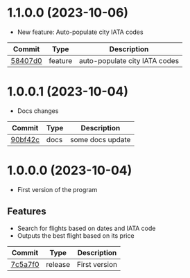 # 1.1.0.0 (2023-10-06)

- New feature: Auto-populate city IATA codes
  
| Commit | Type | Description |
| -- | -- | -- |
| [58407d0](https://github.com/MateusTum/Flight_Search/commit/58407d084020f224eb2b5996496490a69f814ddd) | feature | auto-populate city IATA codes |

# 1.0.0.1 (2023-10-04)

- Docs changes
  
| Commit | Type | Description |
| -- | -- | -- |
| [90bf42c](https://github.com/MateusTum/Flight_Search/commit/90bf42cc9c9f2ec13757c69087326ff12723bde9) | docs | some docs update |

# 1.0.0.0 (2023-10-04)

- First version of the program

## Features

- Search for flights based on dates and IATA code
- Outputs the best flight based on its price

| Commit | Type | Description |
| -- | -- | -- |
| [7c5a7f0](https://github.com/MateusTum/Flight_Search/commit/7c5a7f031e30a83cfa5daa9bc25fa23e6bac49d0) | release | First version |
